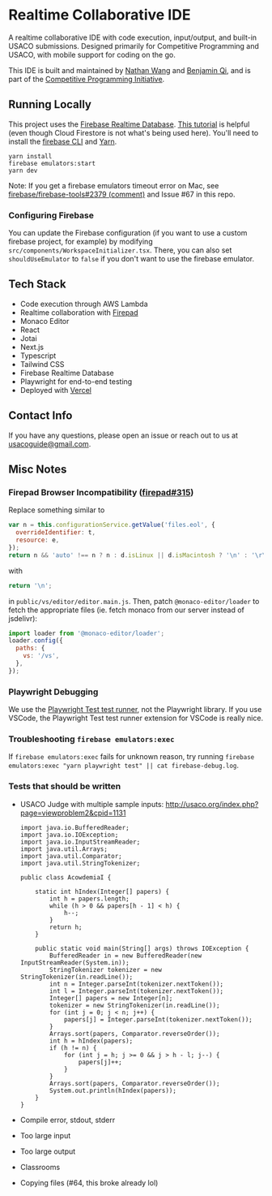 # Realtime Collaborative IDE

A realtime collaborative IDE with code execution, input/output, and built-in USACO submissions. Designed primarily for Competitive Programming and USACO, with mobile support for coding on the go.

This IDE is built and maintained by [Nathan Wang](https://github.com/thecodingwizard) and [Benjamin Qi](https://github.com/bqi343/), and is part of the [Competitive Programming Initiative](https://joincpi.org/).

## Running Locally

This project uses the [Firebase Realtime Database](https://firebase.google.com/docs/database). [This tutorial](https://firebase.google.com/codelabs/firestore-web) is helpful (even though Cloud Firestore is not what's being used here). You'll need to install the [firebase CLI](https://firebase.google.com/docs/cli#install_the_firebase_cli) and [Yarn](https://classic.yarnpkg.com/en/docs/install).

```
yarn install
firebase emulators:start
yarn dev
```

Note: If you get a firebase emulators timeout error on Mac, see [firebase/firebase-tools#2379 (comment)](https://github.com/firebase/firebase-tools/issues/2379#issuecomment-951884721) and Issue #67 in this repo.

### Configuring Firebase

You can update the Firebase configuration (if you want to use a custom firebase project, for example) by modifying `src/components/WorkspaceInitializer.tsx`. There, you can also set `shouldUseEmulator` to `false` if you don't want to use the firebase emulator.

## Tech Stack

- Code execution through AWS Lambda
- Realtime collaboration with [Firepad](https://firepad.io/)
- Monaco Editor
- React
- Jotai
- Next.js
- Typescript
- Tailwind CSS
- Firebase Realtime Database
- Playwright for end-to-end testing
- Deployed with [Vercel](https://vercel.com/?utm_source=cp-initiative&utm_campaign=oss)

## Contact Info

If you have any questions, please open an issue or reach out to us at usacoguide@gmail.com.

## Misc Notes

### Firepad Browser Incompatibility ([firepad#315](https://github.com/FirebaseExtended/firepad/issues/315))

Replace something similar to

```javascript
var n = this.configurationService.getValue('files.eol', {
  overrideIdentifier: t,
  resource: e,
});
return n && 'auto' !== n ? n : d.isLinux || d.isMacintosh ? '\n' : '\r\n';
```

with

```javascript
return '\n';
```

in `public/vs/editor/editor.main.js`. Then, patch `@monaco-editor/loader` to fetch the appropriate files (ie. fetch monaco from our server instead of jsdelivr):

```javascript
import loader from '@monaco-editor/loader';
loader.config({
  paths: {
    vs: '/vs',
  },
});
```

### Playwright Debugging

We use the [Playwright Test test runner](https://playwright.dev/docs/intro), not the Playwright library. If you use VSCode, the Playwright Test test runner extension for VSCode is really nice.

### Troubleshooting `firebase emulators:exec`

If `firebase emulators:exec` fails for unknown reason, try running `firebase emulators:exec "yarn playwright test" || cat firebase-debug.log`.

### Tests that should be written

- USACO Judge with multiple sample inputs: http://usaco.org/index.php?page=viewproblem2&cpid=1131

  ```
  import java.io.BufferedReader;
  import java.io.IOException;
  import java.io.InputStreamReader;
  import java.util.Arrays;
  import java.util.Comparator;
  import java.util.StringTokenizer;

  public class AcowdemiaI {

      static int hIndex(Integer[] papers) {
          int h = papers.length;
          while (h > 0 && papers[h - 1] < h) {
              h--;
          }
          return h;
      }

      public static void main(String[] args) throws IOException {
          BufferedReader in = new BufferedReader(new InputStreamReader(System.in));
          StringTokenizer tokenizer = new StringTokenizer(in.readLine());
          int n = Integer.parseInt(tokenizer.nextToken());
          int l = Integer.parseInt(tokenizer.nextToken());
          Integer[] papers = new Integer[n];
          tokenizer = new StringTokenizer(in.readLine());
          for (int j = 0; j < n; j++) {
              papers[j] = Integer.parseInt(tokenizer.nextToken());
          }
          Arrays.sort(papers, Comparator.reverseOrder());
          int h = hIndex(papers);
          if (h != n) {
              for (int j = h; j >= 0 && j > h - l; j--) {
                  papers[j]++;
              }
          }
          Arrays.sort(papers, Comparator.reverseOrder());
          System.out.println(hIndex(papers));
      }
  }
  ```

- Compile error, stdout, stderr
- Too large input
- Too large output
- Classrooms
- Copying files (#64, this broke already lol)
